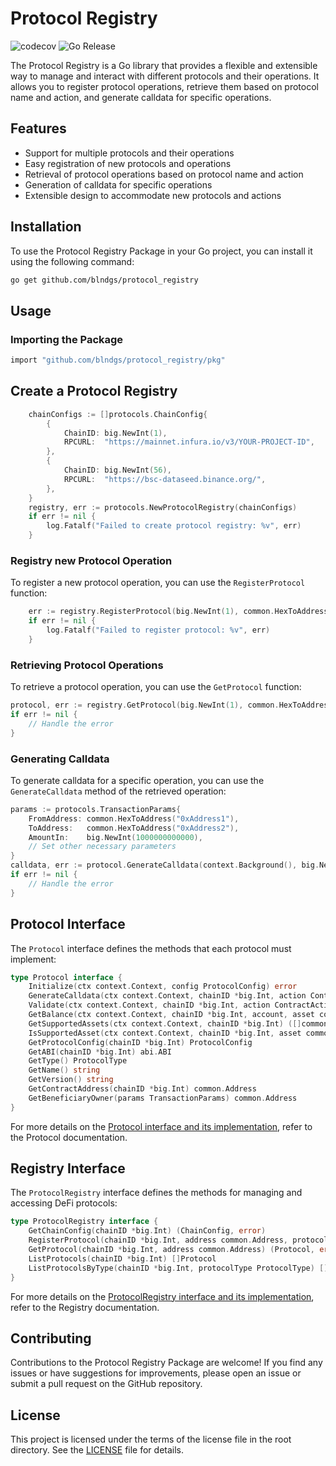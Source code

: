 # Protocol Registry

![codecov](https://codecov.io/gh/blndgs/protocol_registry/graph/badge.svg?token=O42114OGRQ)
![Go Release](https://img.shields.io/github/v/release/blndgs/protocol_registry?logo=go)

The Protocol Registry is a Go library that provides a flexible and extensible way to manage and interact with different protocols and their operations. It allows you to register protocol operations, retrieve them based on protocol name and action, and generate calldata for specific operations.

## Features

- Support for multiple protocols and their operations
- Easy registration of new protocols and operations
- Retrieval of protocol operations based on protocol name and action
- Generation of calldata for specific operations
- Extensible design to accommodate new protocols and actions

## Installation

To use the Protocol Registry Package in your Go project, you can install it using the following command:

```sh
go get github.com/blndgs/protocol_registry
```

## Usage

### Importing the Package

```sh
import "github.com/blndgs/protocol_registry/pkg"
```

## Create a Protocol Registry

```go
    chainConfigs := []protocols.ChainConfig{
        {
            ChainID: big.NewInt(1),
            RPCURL:  "https://mainnet.infura.io/v3/YOUR-PROJECT-ID",
        },
        {
            ChainID: big.NewInt(56),
            RPCURL:  "https://bsc-dataseed.binance.org/",
        },
    }
    registry, err := protocols.NewProtocolRegistry(chainConfigs)
    if err != nil {
        log.Fatalf("Failed to create protocol registry: %v", err)
    }
```

### Registry new Protocol Operation

To register a new protocol operation, you can use the `RegisterProtocol` function:

```go
    err := registry.RegisterProtocol(big.NewInt(1), common.HexToAddress("0xProtocolAddress"), protocolInstance)
    if err != nil {
        log.Fatalf("Failed to register protocol: %v", err)
    }
```

### Retrieving Protocol Operations

To retrieve a protocol operation, you can use the `GetProtocol` function:

```go
protocol, err := registry.GetProtocol(big.NewInt(1), common.HexToAddress("0xProtocolAddress"))
if err != nil {
    // Handle the error
}
```

### Generating Calldata

To generate calldata for a specific operation, you can use the `GenerateCalldata` method of the retrieved operation:

```go
params := protocols.TransactionParams{
    FromAddress: common.HexToAddress("0xAddress1"),
    ToAddress:   common.HexToAddress("0xAddress2"),
    AmountIn:    big.NewInt(1000000000000),
    // Set other necessary parameters
}
calldata, err := protocol.GenerateCalldata(context.Background(), big.NewInt(1), protocols.NativeStake, params)
if err != nil {
    // Handle the error
}
```

## Protocol Interface

The `Protocol` interface defines the methods that each protocol must implement:

```go
type Protocol interface {
    Initialize(ctx context.Context, config ProtocolConfig) error
    GenerateCalldata(ctx context.Context, chainID *big.Int, action ContractAction, params TransactionParams) (string, error)
    Validate(ctx context.Context, chainID *big.Int, action ContractAction, params TransactionParams) error
    GetBalance(ctx context.Context, chainID *big.Int, account, asset common.Address) (*big.Int, error)
    GetSupportedAssets(ctx context.Context, chainID *big.Int) ([]common.Address, error)
    IsSupportedAsset(ctx context.Context, chainID *big.Int, asset common.Address) bool
    GetProtocolConfig(chainID *big.Int) ProtocolConfig
    GetABI(chainID *big.Int) abi.ABI
    GetType() ProtocolType
    GetName() string
    GetVersion() string
    GetContractAddress(chainID *big.Int) common.Address
    GetBeneficiaryOwner(params TransactionParams) common.Address
}
```

For more details on the [Protocol interface and its implementation](./docs/00_protocol.md), refer to the Protocol documentation.

## Registry Interface

The `ProtocolRegistry` interface defines the methods for managing and accessing DeFi protocols:

```go
type ProtocolRegistry interface {
    GetChainConfig(chainID *big.Int) (ChainConfig, error)
    RegisterProtocol(chainID *big.Int, address common.Address, protocol Protocol) error
    GetProtocol(chainID *big.Int, address common.Address) (Protocol, error)
    ListProtocols(chainID *big.Int) []Protocol
    ListProtocolsByType(chainID *big.Int, protocolType ProtocolType) []Protocol
}
```

For more details on the [ProtocolRegistry interface and its implementation](./docs/01_registry.md), refer to the Registry documentation.

## Contributing

Contributions to the Protocol Registry Package are welcome! If you find any issues or have suggestions for improvements, please open an issue or submit a pull request on the GitHub repository.

## License

This project is licensed under the terms of the license file in the root directory. See the [LICENSE](./LICENSE) file for details.
